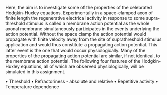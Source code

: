 Here, the aim is to investigate some of the properties of the celebrated Hodgkin-Huxley
equations. Experimentally in a space-clamped axon of finite length the regenerative electrical activity
in response to some supra-threshold stimulus is called a membrane action potential as the whole
axonal membrane simultaneously participates in the events underlying the action potential. Without
the space clamp the action potential would propagate with finite velocity away from the site of suprathreshold stimulus application and would thus constitute a propagating action potential. This latter
event is the one that would occur physiologically. Many of the properties of the propagating action
potential are similar, if not identical, to the membrane action potential. The following four features of
the Hodgkin-Huxley equations, all of which are observed physiologically, will be simulated in this
assignment.

• Threshold
• Refractoriness - absolute and relative
• Repetitive activity
• Temperature dependence


